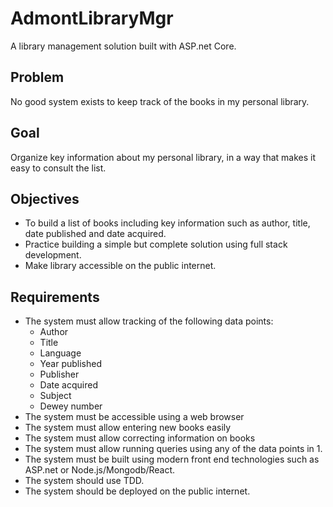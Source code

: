 # AdmontLibraryMgr
A library management solution built with ASP.net Core.

## Problem
No good system exists to keep track of the books in my personal library.

## Goal
Organize key information about my personal library, in a way that makes it easy to consult the list.

## Objectives
* To build a list of books including key information such as author, title, date published and date acquired.
* Practice building a simple but complete solution using full stack development.
* Make library accessible on the public internet.

## Requirements
* The system must allow tracking of the following data points:
  * Author
  * Title
  * Language
  * Year published
  * Publisher
  * Date acquired
  * Subject
  * Dewey number
* The system must be accessible using a web browser
* The system must allow entering new books easily
* The system must allow correcting information on books
* The system must allow running queries using any of the data points in 1.
* The system must be built using modern front end technologies such as ASP.net or Node.js/Mongodb/React.
* The system should use TDD.
* The system should be deployed on the public internet.

